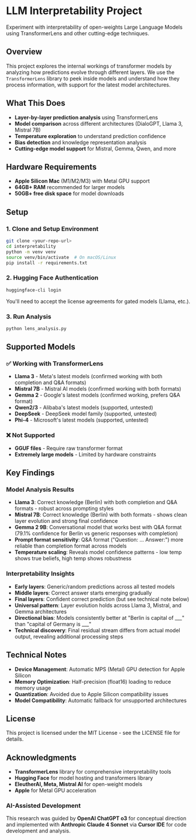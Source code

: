 # LLM Interpretability Project

Experiment with interpretability of open-weights Large Language Models using TransformerLens and other cutting-edge techniques.

## Overview

This project explores the internal workings of transformer models by analyzing how predictions evolve through different layers. We use the `TransformerLens` library to peek inside models and understand how they process information, with support for the latest model architectures.

## What This Does

- **Layer-by-layer prediction analysis** using TransformerLens
- **Model comparison** across different architectures (DialoGPT, Llama 3, Mistral 7B)
- **Temperature exploration** to understand prediction confidence
- **Bias detection** and knowledge representation analysis
- **Cutting-edge model support** for Mistral, Gemma, Qwen, and more

## Hardware Requirements

- **Apple Silicon Mac** (M1/M2/M3) with Metal GPU support
- **64GB+ RAM** recommended for larger models
- **50GB+ free disk space** for model downloads

## Setup

### 1. Clone and Setup Environment

```bash
git clone <your-repo-url>
cd interpretability
python -m venv venv
source venv/bin/activate  # On macOS/Linux
pip install -r requirements.txt
```

### 2. Hugging Face Authentication

```bash
huggingface-cli login
```

You'll need to accept the license agreements for gated models (Llama, etc.).

### 3. Run Analysis

```bash
python lens_analysis.py
```

## Supported Models

### ✅ Working with TransformerLens
- **Llama 3** - Meta's latest models (confirmed working with both completion and Q&A formats)
- **Mistral 7B** - Mistral AI models (confirmed working with both formats)
- **Gemma 2** - Google's latest models (confirmed working, prefers Q&A format)
- **Qwen2/3** - Alibaba's latest models (supported, untested)
- **DeepSeek** - DeepSeek model family (supported, untested)
- **Phi-4** - Microsoft's latest models (supported, untested)

### ❌ Not Supported
- **GGUF files** - Require raw transformer format
- **Extremely large models** - Limited by hardware constraints

## Key Findings

### Model Analysis Results
- **Llama 3**: Correct knowledge (Berlin) with both completion and Q&A formats - robust across prompting styles
- **Mistral 7B**: Correct knowledge (Berlin) with both formats - shows clean layer evolution and strong final confidence
- **Gemma 2 9B**: Conversational model that works best with Q&A format (79.1% confidence for Berlin vs generic responses with completion)
- **Prompt format sensitivity**: Q&A format ("Question: ... Answer:") more reliable than completion format across models
- **Temperature scaling**: Reveals model confidence patterns - low temp shows true beliefs, high temp shows robustness

### Interpretability Insights
- **Early layers**: Generic/random predictions across all tested models
- **Middle layers**: Correct answer starts emerging gradually
- **Final layers**: Confident correct prediction (but see technical note below)
- **Universal pattern**: Layer evolution holds across Llama 3, Mistral, and Gemma architectures
- **Directional bias**: Models consistently better at "Berlin is capital of ___" than "capital of Germany is ___"
- **Technical discovery**: Final residual stream differs from actual model output, revealing additional processing steps



## Technical Notes

- **Device Management**: Automatic MPS (Metal) GPU detection for Apple Silicon
- **Memory Optimization**: Half-precision (float16) loading to reduce memory usage
- **Quantization**: Avoided due to Apple Silicon compatibility issues
- **Model Compatibility**: Automatic fallback for unsupported architectures



## License

This project is licensed under the MIT License - see the LICENSE file for details.

## Acknowledgments

- **TransformerLens** library for comprehensive interpretability tools
- **Hugging Face** for model hosting and transformers library
- **EleutherAI, Meta, Mistral AI** for open-weight models
- **Apple** for Metal GPU acceleration

### AI-Assisted Development
This research was guided by **OpenAI ChatGPT o3** for conceptual direction and implemented with **Anthropic Claude 4 Sonnet** via **Cursor IDE** for code development and analysis. 